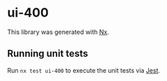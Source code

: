 # ui-400

This library was generated with [Nx](https://nx.dev).

## Running unit tests

Run `nx test ui-400` to execute the unit tests via [Jest](https://jestjs.io).
